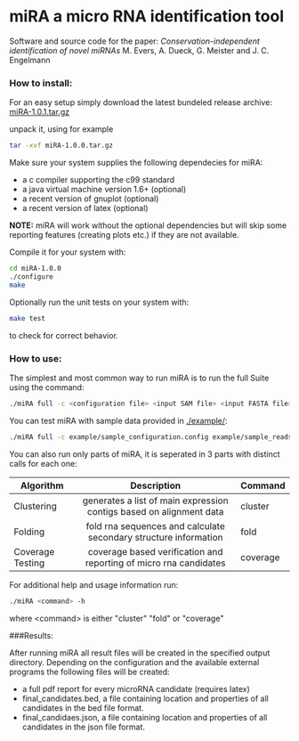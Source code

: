 miRA a micro RNA identification tool
=========

Software and source code for the paper:
*Conservation-independent identification of novel miRNAs*
M. Evers, A. Dueck, G. Meister and J. C. Engelmann

### How to install:
For an easy setup simply download the 
latest bundeled release archive: [miRA-1.0.1.tar.gz](miRA-1.0.1.tar.gz)

unpack it, using for example
```sh
tar -xvf miRA-1.0.0.tar.gz
```
Make sure your system supplies the following dependecies for miRA:

- a c compiler supporting the c99 standard
- a java virtual machine version 1.6+ (optional)
- a recent version of gnuplot (optional)
- a recent version of latex (optional)

**NOTE:** miRA will work without the optional dependencies but will skip some reporting features (creating plots etc.) if they are not available.

Compile it for your system with:
```sh
cd miRA-1.0.0
./configure
make
```

Optionally run the unit tests on your system with: 
```sh
make test
```
to check for correct behavior.




### How to use:

The simplest and most common way to run miRA is to run the full Suite using the command:
```sh
./miRA full -c <configuration file> <input SAM file> <input FASTA file> <output directory>
```

You can test miRA with sample data provided in [./example/](example):
```sh
./miRA full -c example/sample_configuration.config example/sample_reads.sam example/sample_sequence.fasta example/sample_output/
```

You can also run only parts of miRA, it is seperated in 3 parts with distinct calls for each one:

| Algorithm        | Description           | Command  |
| ------------- |:-------------:| :--------------|
| Clustering     | generates a list of main expression contigs based on alignment data| cluster |
| Folding    | fold rna sequences and calculate secondary structure information      |   fold |
| Coverage Testing | coverage based verification and reporting of micro rna candidates     |    coverage | 

For additional help and usage information run:
```sh
./miRA <command> -h
```
where <command\> is either "cluster" "fold" or "coverage"

###Results:

After running miRA all result files will be created in the specified output directory. Depending on the configuration and the available external programs the following files will be created:

- a full pdf report for every microRNA candidate (requires latex)
- final_candidates.bed, a file containing location and properties of all candidates in the bed file format.
- final_candidaes.json, a file containing location and properties of all candidates in the json file format.




